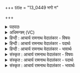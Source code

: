 +++
title = "13_0449 भगो न"

+++
<details><summary>पदपाठः</summary>

भ꣣गः꣢꣯। न। चि꣣त्रः꣢। अ꣣ग्निः꣢। म꣣हो꣡ना꣢म्। द꣡धा꣢꣯ति। र꣡त्न꣢꣯म्। ४४९।
</details>

<details><summary>अधिमन्त्रम् (VC)</summary>

- इन्द्रः
- बन्धुः सुबन्धुः श्रुतबन्धुर्विप्रबन्धुश्च क्रमेण गोपायना लौपायना वा
- द्विपदा गायत्री
- षड्जः
- ऐन्द्रं काण्डम्
</details>

<details><summary>हिन्दी : आचार्य रामनाथ वेदालंकार - विषयः</summary>

अगले मन्त्र में अग्नि नाम से परमेश्वर और राजा की महिमा वर्णित है।
</details>

<details><summary>हिन्दी : आचार्य रामनाथ वेदालंकार - पदार्थः</summary>

पदार्थान्वय -  (भगः न) सेवनीय सूर्य के समान (चित्रः) अद्भुत गुण, कर्म, स्वभाववाला (अग्निः) अग्रनेता परमेश्वर वा राजा (महोनाम्) तेजस्वी वा महत्वाकांक्षी जनों के (रत्नम्) रमणीय ऐश्वर्य को (दधाति) परिपुष्ट करता है ॥३॥ इस मन्त्र में उपमालङ्कार है ॥३॥
</details>

<details><summary>हिन्दी : आचार्य रामनाथ वेदालंकार - भावार्थः</summary>

भावार्थ -  जो स्वयं महत्वाकांक्षी वा तेजस्वी नहीं हैं, उनकी परमात्मा वा राजा भी भला क्या सहायता करेंगे ॥३॥
</details>

<details><summary>संस्कृत : आचार्य रामनाथ वेदालंकार - विषयः</summary>

अथाग्निनाम्ना परमेश्वरस्य नृपतेश्च महिमानमाह।
</details>

<details><summary>संस्कृत : आचार्य रामनाथ वेदालंकार - पदार्थः</summary>

पदार्थान्वय -  (भगः न) सेवनीयः सूर्यः इव (चित्रः) अद्भुतगुणकर्मस्वभावः (अग्निः) अग्रणीः परमेश्वरो राजा वा (महोनाम्) तेजस्विनां महत्त्वाकाङ्क्षिणां वा जनानाम् (रत्नम्) रमणीयम् ऐश्वर्यम् (दधाति) पुष्णाति ॥३॥ अत्रोपमालङ्कारः ॥३॥
</details>

<details><summary>संस्कृत : आचार्य रामनाथ वेदालंकार - भावार्थः</summary>

भावार्थ -  ये स्वयं महत्त्वाकाङ्क्षिणस्तेजस्विनो वा न सन्ति तेषां परमात्मा नृपतिश्चापि किं साहाय्यं करिष्यतः ॥३॥
</details>